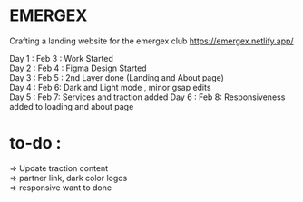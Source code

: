 # EMERGEX
Crafting a landing website for the emergex club
https://emergex.netlify.app/


Day 1 : Feb 3 : Work Started <br>
Day 2 : Feb 4 : Figma Design Started <br>
Day 3 : Feb 5 : 2nd Layer done (Landing and About page) <br>
Day 4 : Feb 6: Dark and Light mode , minor gsap edits<br>
Day 5 : Feb 7: Services and traction added
Day 6 : Feb 8: Responsiveness added to loading and about page 

to-do : <br> 
=
 => Update traction content <br>
 => partner link, dark color logos <br>
 => responsive want to done
